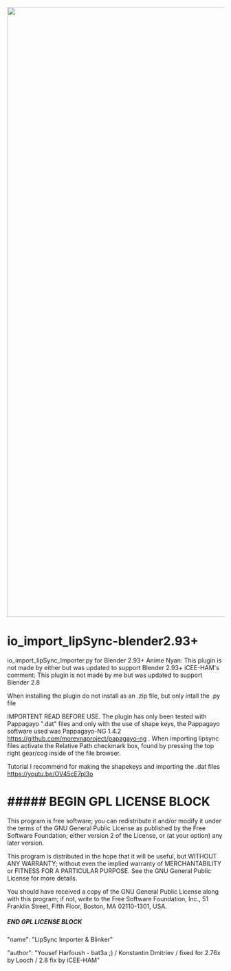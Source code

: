 <img width="1414" src="https://raw.githubusercontent.com/iCEE-HAM/io_import_lipSync-blender2.8/master/Lipsync%20importer.PNG">

# io_import_lipSync-blender2.93+
io_import_lipSync_Importer.py for Blender 2.93+
Anime Nyan: This plugin is not made by either but was updated to support Blender 2.93+
iCEE-HAM's comment: This plugin is not made by me but was updated to support Blender 2.8

When installing the plugin do not install as an .zip file, but only intall the .py file

IMPORTENT READ BEFORE USE.
The plugin has only been tested with Pappagayo ".dat" files and only with the use of shape keys, the Pappagayo software used was Pappagayo-NG 1.4.2 https://github.com/morevnaproject/papagayo-ng . When importing lipsync files activate the Relative Path checkmark box, found by pressing the top right gear/cog inside of the file browser.

Tutorial I recommend for making the shapekeys and importing the .dat files https://youtu.be/OV45cE7pl3o

# ##### BEGIN GPL LICENSE BLOCK #####

  This program is free software; you can redistribute it and/or
  modify it under the terms of the GNU General Public License
  as published by the Free Software Foundation; either version 2
  of the License, or (at your option) any later version.

  This program is distributed in the hope that it will be useful,
  but WITHOUT ANY WARRANTY; without even the implied warranty of
  MERCHANTABILITY or FITNESS FOR A PARTICULAR PURPOSE.  See the
  GNU General Public License for more details.

  You should have received a copy of the GNU General Public License
  along with this program; if not, write to the Free Software Foundation,
  Inc., 51 Franklin Street, Fifth Floor, Boston, MA 02110-1301, USA.

 ##### END GPL LICENSE BLOCK #####
"name": "LipSync Importer & Blinker"

"author": "Yousef Harfoush - bat3a ;) / Konstantin Dmitriev / fixed for 2.76x by Looch / 2.8 fix by iCEE-HAM"

